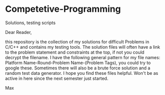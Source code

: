 # Competetive-Programming
Solutions, testing scripts

Dear Reader,

this repository is the collection of my solutions for difficult Problems in C/C++ and contains my testing tools.
The solution files will often have a link to the problem statement and constraints at the top, if not you could decrypt
the filename. I have the following general pattern for my file names:
Platform Name-Round-Problem Name-(Problem Tags), you could try to google these.
Sometimes there will also be a brute force solution and a random test data generator.
I hope you find these files helpful. Won't be as active in here since the next semester just started.

Max
